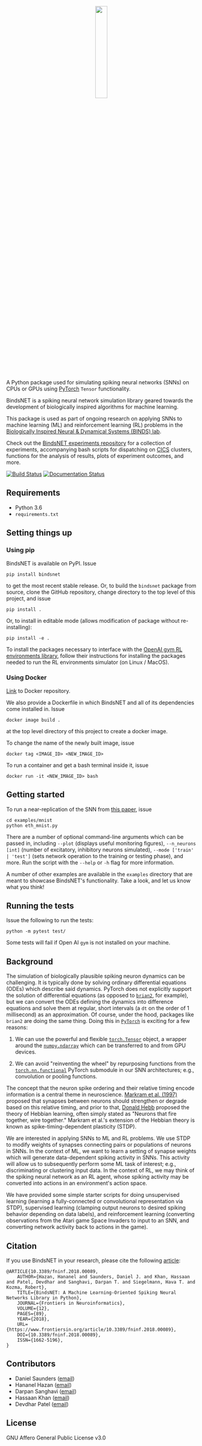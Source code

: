 <p align="center"><img width="25%" src="docs/logo.png"/></p>

A Python package used for simulating spiking neural networks (SNNs) on CPUs or GPUs using [PyTorch](http://pytorch.org/) `Tensor` functionality.

BindsNET is a spiking neural network simulation library geared towards the development of biologically inspired algorithms for machine learning.

This package is used as part of ongoing research on applying SNNs to machine learning (ML) and reinforcement learning (RL) problems in the [Biologically Inspired Neural & Dynamical Systems (BINDS) lab](http://binds.cs.umass.edu/).

Check out the [BindsNET experiments repository](https://github.com/djsaunde/bindsnet_experiments) for a collection of experiments, accompanying bash scripts for dispatching on [CICS](https://www.cics.umass.edu/) clusters, functions for the analysis of results, plots of experiment outcomes, and more.

[![Build Status](https://travis-ci.com/Hananel-Hazan/bindsnet.svg?token=trym5Uzx1rs9Ez2yENEF&branch=master)](https://travis-ci.com/Hananel-Hazan/bindsnet)
[![Documentation Status](https://readthedocs.org/projects/bindsnet-docs/badge/?version=latest)](https://bindsnet-docs.readthedocs.io/?badge=latest)

## Requirements

- Python 3.6
- `requirements.txt`

## Setting things up

### Using pip
BindsNET is available on PyPI. Issue

```
pip install bindsnet
```

to get the most recent stable release. Or, to build the `bindsnet` package from source, clone the GitHub repository, change directory to the top level of this project, and issue

```
pip install .
```

Or, to install in editable mode (allows modification of package without re-installing):

```
pip install -e .
```

To install the packages necessary to interface with the [OpenAI gym RL environments library](https://github.com/openai/gym), follow their instructions for installing the packages needed to run the RL environments simulator (on Linux / MacOS).

### Using Docker
[Link](https://hub.docker.com/r/hqkhan/bindsnet/) to Docker repository.

We also provide a Dockerfile in which BindsNET and all of its dependencies come installed in. Issue

```
docker image build .
```
at the top level directory of this project to create a docker image. 

To change the name of the newly built image, issue
```
docker tag <IMAGE_ID> <NEW_IMAGE_ID>
```

To run a container and get a bash terminal inside it, issue

```
docker run -it <NEW_IMAGE_ID> bash
```

## Getting started

To run a near-replication of the SNN from [this paper](https://www.frontiersin.org/articles/10.3389/fncom.2015.00099/full#), issue

```
cd examples/mnist
python eth_mnist.py
```

There are a number of optional command-line arguments which can be passed in, including `--plot` (displays useful monitoring figures), `--n_neurons [int]` (number of excitatory, inhibitory neurons simulated), `--mode ['train' | 'test']` (sets network operation to the training or testing phase), and more. Run the script with the `--help` or `-h` flag for more information.

A number of other examples are available in the `examples` directory that are meant to showcase BindsNET's functionality. Take a look, and let us know what you think!

## Running the tests

Issue the following to run the tests:

```
python -m pytest test/
```

Some tests will fail if Open AI `gym` is not installed on your machine.

## Background

The simulation of biologically plausible spiking neuron dynamics can be challenging. It is typically done by solving ordinary differential equations (ODEs) which describe said dynamics. PyTorch does not explicitly support the solution of differential equations (as opposed to [`brian2`](https://github.com/brian-team/brian2), for example), but we can convert the ODEs defining the dynamics into difference equations and solve them at regular, short intervals (a `dt` on the order of 1 millisecond) as an approximation. Of course, under the hood, packages like `brian2` are doing the same thing. Doing this in [`PyTorch`](http://pytorch.org/) is exciting for a few reasons:

1. We can use the powerful and flexible [`torch.Tensor`](http://pytorch.org/) object, a wrapper around the [`numpy.ndarray`](https://docs.scipy.org/doc/numpy-1.13.0/reference/generated/numpy.ndarray.html) which can be transferred to and from GPU devices.

2. We can avoid "reinventing the wheel" by repurposing functions from the [`torch.nn.functional`](http://pytorch.org/docs/master/nn.html#torch-nn-functional) PyTorch submodule in our SNN architectures; e.g., convolution or pooling functions.

The concept that the neuron spike ordering and their relative timing encode information is a central theme in neuroscience. [Markram et al. (1997)](http://www.caam.rice.edu/~caam415/lec_gab/g4/markram_etal98.pdf) proposed that synapses between neurons should strengthen or degrade based on this relative timing, and prior to that, [Donald Hebb](https://en.wikipedia.org/wiki/Donald_O._Hebb) proposed the theory of Hebbian learning, often simply stated as "Neurons that fire together, wire together." Markram et al.'s extension of the Hebbian theory is known as spike-timing-dependent plasticity (STDP).

We are interested in applying SNNs to ML and RL problems. We use STDP to modify weights of synapses connecting pairs or populations of neurons in SNNs. In the context of ML, we want to learn a setting of synapse weights which will generate data-dependent spiking activity in SNNs. This activity will allow us to subsequently perform some ML task of interest; e.g., discriminating or clustering input data. In the context of RL, we may think of the spiking neural network as an RL agent, whose spiking activity may be converted into actions in an environment's action space.

We have provided some simple starter scripts for doing unsupervised learning (learning a fully-connected or convolutional representation via STDP), supervised learning (clamping output neurons to desired spiking behavior depending on data labels), and reinforcement learning (converting observations from the Atari game Space Invaders to input to an SNN, and converting network activity back to actions in the game).

## Citation

If you use BindsNET in your research, please cite the following [article](https://www.frontiersin.org/article/10.3389/fninf.2018.00089):

```
@ARTICLE{10.3389/fninf.2018.00089,
	AUTHOR={Hazan, Hananel and Saunders, Daniel J. and Khan, Hassaan and Patel, Devdhar and Sanghavi, Darpan T. and Siegelmann, Hava T. and Kozma, Robert},   
	TITLE={BindsNET: A Machine Learning-Oriented Spiking Neural Networks Library in Python},      
	JOURNAL={Frontiers in Neuroinformatics},      
	VOLUME={12},      
	PAGES={89},     
	YEAR={2018}, 
	URL={https://www.frontiersin.org/article/10.3389/fninf.2018.00089},       
	DOI={10.3389/fninf.2018.00089},      
	ISSN={1662-5196},
}

```

## Contributors

- Daniel Saunders ([email](mailto:djsaunde@cs.umass.edu))
- Hananel Hazan ([email](mailto:hananel@hazan.org.il))
- Darpan Sanghavi ([email](mailto:dsanghavi@cs.umass.edu))
- Hassaan Khan ([email](mailto:hqkhan@umass.edu))
- Devdhar Patel ([email](mailto:devdharpatel@cs.umass.edu))

## License
GNU Affero General Public License v3.0


